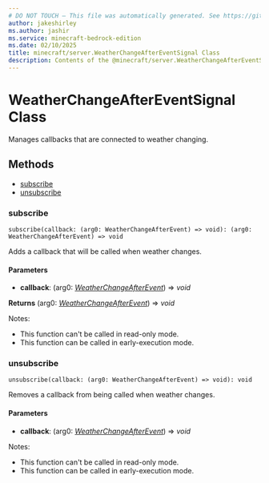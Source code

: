 ```yaml
---
# DO NOT TOUCH — This file was automatically generated. See https://github.com/mojang/minecraftapidocsgenerator to modify descriptions, examples, etc.
author: jakeshirley
ms.author: jashir
ms.service: minecraft-bedrock-edition
ms.date: 02/10/2025
title: minecraft/server.WeatherChangeAfterEventSignal Class
description: Contents of the @minecraft/server.WeatherChangeAfterEventSignal class.
---
```

# WeatherChangeAfterEventSignal Class

Manages callbacks that are connected to weather changing.

## Methods
- [subscribe](#subscribe)
- [unsubscribe](#unsubscribe)

### **subscribe**
`
subscribe(callback: (arg0: WeatherChangeAfterEvent) => void): (arg0: WeatherChangeAfterEvent) => void
`

Adds a callback that will be called when weather changes.

#### **Parameters**
- **callback**: (arg0: [*WeatherChangeAfterEvent*](WeatherChangeAfterEvent.md)) => *void*

**Returns** (arg0: [*WeatherChangeAfterEvent*](WeatherChangeAfterEvent.md)) => *void*
  
Notes:
- This function can't be called in read-only mode.
- This function can be called in early-execution mode.

### **unsubscribe**
`
unsubscribe(callback: (arg0: WeatherChangeAfterEvent) => void): void
`

Removes a callback from being called when weather changes.

#### **Parameters**
- **callback**: (arg0: [*WeatherChangeAfterEvent*](WeatherChangeAfterEvent.md)) => *void*
  
Notes:
- This function can't be called in read-only mode.
- This function can be called in early-execution mode.
